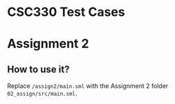 # CSC330 Test Cases

# Assignment 2
## How to use it?
Replace `/assign2/main.sml` with the Assignment 2 folder `02_assign/src/main.sml`.
